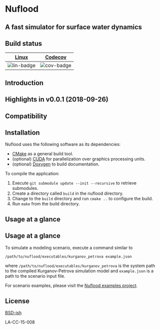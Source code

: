 # Nuflood

## A fast simulator for surface water dynamics

## Build status

| [Linux][lin-link] | [Codecov][cov-link] |
| :---------------: | :-------------------: |
| ![lin-badge]      | ![cov-badge]          |

[lin-badge]: https://travis-ci.org/lanl/nuflood.svg?branch=master "Travis build status"
[lin-link]: https://travis-ci.org/lanl/nuflood "Travis build status"
[cov-badge]: https://codecov.io/gh/lanl/nuflood/branch/master/graph/badge.svg
[cov-link]: https://codecov.io/gh/lanl/nuflood

## Introduction

## Highlights in v0.0.1 (2018-09-26)

## Compatibility

## Installation

Nuflood uses the following software as its dependencies:

* [CMake](https://cmake.org/) as a general build tool.
* (optional) [CUDA](https://developer.nvidia.com/cuda-zone) for parallelization over graphics processing units.
* (optional) [Doxygen](http://www.doxygen.nl) to build documentation.

To compile the application:

1. Execute `git submodule update --init --recursive` to retrieve submodules.
2. Create a directory called `build` in the nuflood directory.
3. Change to the `build` directory and run `cmake ..` to configure the build.
4. Run `make` from the build directory.

## Usage at a glance

## Usage at a glance
To simulate a modeling scenario, execute a command similar to
```bash
/path/to/nuflood/executables/kurganov_petrova example.json
```
where `/path/to/nuflood/executables/kurganov_petrova` is the system path to the compiled Kurganov-Petrova simulation model and `example.json` is a path to the scenario input file.

For scenario examples, please visit the [Nuflood examples project](https://github.com/tasseff/nuflood-examples).

## License
[BSD-ish](https://github.com/lanl/nuflood/blob/master/LICENSE.md)

LA-CC-15-008
